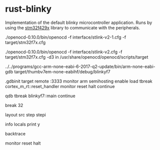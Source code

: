 # rust-blinky

Implementation of the default blinky microcontroller application. Runs by using
the [stm32f429x](https://github.com/dkarwowski/stm32f429x) library to
communicate with the peripherals.

./openocd-0.10.0/bin/openocd -f interface/stlink-v2-1.cfg -f target/stm32f7x.cfg

./openocd-0.10.0/bin/openocd -f interface/stlink-v2.cfg -f target/stm32f7x.cfg -d3  in /usr/share/openocd/openocd/scripts/target

 ../../programs/gcc-arm-none-eabi-6-2017-q2-update/bin/arm-none-eabi-gdb target/thumbv7em-none-eabihf/debug/blinkyf7

.gdbinit
target remote :3333
monitor arm semihosting enable
load
tbreak cortex_m_rt::reset_handler
monitor reset halt
continue

qdb
tbreak blinkyf7::main
continue

break 32

layout src
step
stepi

info locals
print y

backtrace

monitor reset halt



